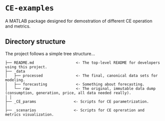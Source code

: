 # `CE-examples`

A MATLAB package designed for demostration of different CE operation and metrics.

## Directory structure
The project follows a simple tree structure...

```
├── README.md                   <- The top-level README for developers using this project.
├── _data               
│   ├── processed               <- The final, canonical data sets for modeling.
│   ├── forecasting             <- Something about forecasting.
│   └── raw                     <- The original, immutable data dump (consumption, generation, price, all data needed really).
│ │ 
├── _CE_params                 <- Scripts for CE parametrization.
│ 
├── _scenarios                 <- Scripts for CE opreration and metrics visualization.
